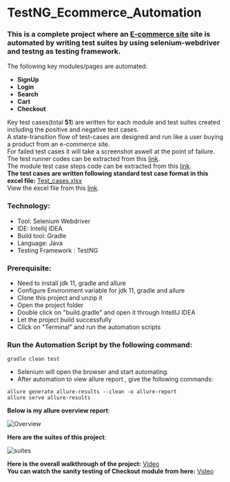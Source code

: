 # TestNG_Ecommerce_Automation
### This is a complete project where an [E-commerce site](http://automationpractice.com/) site is automated by writing test suites by using selenium-webdriver and testng as testing framework.
The following key modules/pages are automated:
- **SignUp** 
- **Login**
- **Search**
- **Cart**
- **Checkout**</br>

Key test cases(total **51**) are written for each module and test suites created including the positive and negative test cases.</br>A state-transition flow of test-cases are designed and run like a user buying a product from an e-commerce site.</br>
For failed test cases it will take a screenshot aswell at the point of failure.
</br>The test runner codes can be extracted from this [link](https://github.com/NibrazKhan/TestNG_Ecommerce_Automation/tree/main/src/test/java/TestRunner).</br>
The module test case steps code can be extracted from this [link](https://github.com/NibrazKhan/TestNG_Ecommerce_Automation/tree/main/src/test/java/TestRunner).</br>
**The test cases are written following standard test case format in this excel file:**
[Test_cases.xlsx](https://github.com/NibrazKhan/TestNG_Ecommerce_Automation/files/9394338/Test_cases.xlsx) </br>
View the excel file from this [link](https://docs.google.com/spreadsheets/d/1uAqOdIspQ-dDN8d99kBDqDSwsI-ATvWx/edit?usp=sharing&ouid=103007158823477190559&rtpof=true&sd=true).

### Technology: </br>
- Tool: Selenium Webdriver
- IDE: Intellij IDEA
- Build tool: Gradle
- Language: Java
- Testing Framework : TestNG

### Prerequisite: </br>
- Need to install jdk 11, gradle and allure
- Configure Environment variable for jdk 11, gradle and allure
- Clone this project and unzip it
- Open the project folder
- Double click on "build.gradle" and open it through IntellIJ IDEA
- Let the project build successfully
- Click on "Terminal" and run the automation scripts

### Run the Automation Script by the following command:
 ```
 gradle clean test 
 ```
- Selenium will open the browser and start automating.
- After automation to view allure report , give the following commands:
 ```
allure generate allure-results --clean -o allure-report
allure serve allure-results
 ```

**Below is my allure overview report**:

![Overview](https://user-images.githubusercontent.com/55280106/185918375-8ac0df03-ee09-4215-a6df-ecdbcf9fd5cd.png)

**Here are the suites of this project**:

![suites](https://user-images.githubusercontent.com/55280106/185918539-c40ea3e9-dd3f-4e56-b223-adcf80fcbf25.png)

**Here is the overall walkthrough of the project:** [Video](https://drive.google.com/file/d/1fx4bMzsdBhugkUjqPKAI1z9UCwFo8W_-/view?usp=sharing)</br>
**You can watch the sanity testing of Checkout module from here:** [Video](https://drive.google.com/file/d/1nsk8-EKik-BnvjvH4mSwOwV7COD7dsas/view?usp=sharing)


 
